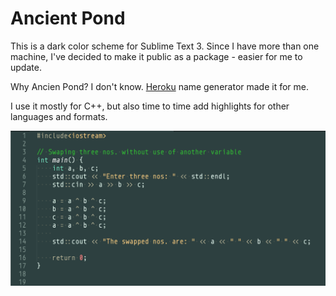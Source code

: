 # Ancient Pond


This is a dark color scheme for Sublime Text 3. Since I have more than one machine, I've decided to make it public as a package - easier for me to update.

Why Ancien Pond? I don't know. [Heroku](https://www.heroku.com/) name generator made it for me.

I use it mostly for C++, but also time to time add highlights for other languages and formats.

![](https://raw.githubusercontent.com/somelun/ancient-pond/master/screenshot.png)
